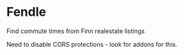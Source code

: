 # Fendle

Find commute times from Finn realestate listings

Need to disable CORS protections - look for addons for this.
